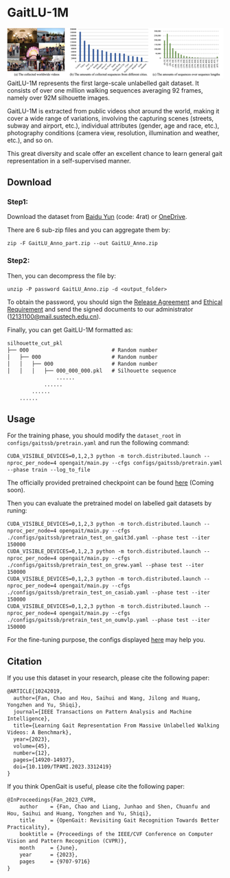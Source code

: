 # GaitLU-1M
![img](./Statistic.png)
GaitLU-1M represents the first large-scale unlabelled gait dataset. It consists of over one million walking sequences averaging 92 frames, namely over 92M silhouette images.

GaitLU-1M is extracted from public videos shot around the world, making it cover a wide range of variations, involving the capturing scenes (streets, subway and airport, etc.), individual attributes (gender, age and race, etc.), photography conditions (camera view, resolution, illumination and weather, etc.), and so on. 

This great diversity and scale offer an excellent chance to learn general gait representation in a self-supervised manner.

## Download
### Step1: 
Download the dataset from [Baidu Yun](https://pan.baidu.com/s/1aexoZY-deZFXSuyfOOjwJg) (code: 4rat) or [OneDrive](https://connecthkuhk-my.sharepoint.com/:f:/g/personal/noahshen_connect_hku_hk/EvFZrNKeV7VCgJKCaLay7T8Bv7TW5PHIcXWzv0XyFPliIA?e=9ZHkx9).

There are 6 sub-zip files and you can aggregate them by:
```shell
zip -F GaitLU_Anno_part.zip --out GaitLU_Anno.zip
``` 

### Step2: 
Then, you can decompress the file by:
```shell
unzip -P password GaitLU_Anno.zip -d <output_folder>
```
To obtain the password, you should sign the [Release Agreement](./Release_Agreement.pdf) and [Ethical Requirement](./Ethical_Requirements.pdf) and send the signed documents to our administrator (12131100@mail.sustech.edu.cn). 

Finally, you can get GaitLU-1M formatted as: 
```
silhouette_cut_pkl
├── 000                           # Random number
│   ├── 000                       # Random number
│   │   ├── 000                   # Random number
│   │   │   ├── 000_000_000.pkl   # Silhouette sequence
                ......
            ......
        ......
    ......
```


## Usage
For the training phase, you should modify the `dataset_root` in `configs/gaitssb/pretrain.yaml` and run the following command:
```shell
CUDA_VISIBLE_DEVICES=0,1,2,3 python -m torch.distributed.launch --nproc_per_node=4 opengait/main.py --cfgs configs/gaitssb/pretrain.yaml --phase train --log_to_file
```
The officially provided pretrained checkpoint can be found [here]() (Coming soon). 

Then you can evaluate the pretrained model on labelled gait datasets by runing: 
```shell
CUDA_VISIBLE_DEVICES=0,1,2,3 python -m torch.distributed.launch --nproc_per_node=4 opengait/main.py --cfgs ./configs/gaitssb/pretrain_test_on_gait3d.yaml --phase test --iter 150000
CUDA_VISIBLE_DEVICES=0,1,2,3 python -m torch.distributed.launch --nproc_per_node=4 opengait/main.py --cfgs ./configs/gaitssb/pretrain_test_on_grew.yaml --phase test --iter 150000
CUDA_VISIBLE_DEVICES=0,1,2,3 python -m torch.distributed.launch --nproc_per_node=4 opengait/main.py --cfgs ./configs/gaitssb/pretrain_test_on_casiab.yaml --phase test --iter 150000
CUDA_VISIBLE_DEVICES=0,1,2,3 python -m torch.distributed.launch --nproc_per_node=4 opengait/main.py --cfgs ./configs/gaitssb/pretrain_test_on_oumvlp.yaml --phase test --iter 150000
```

For the fine-tuning purpose, the configs displayed [here](../../configs/gaitssb/) may help you. 

## Citation
If you use this dataset in your research, please cite the following paper:
```
@ARTICLE{10242019,
  author={Fan, Chao and Hou, Saihui and Wang, Jilong and Huang, Yongzhen and Yu, Shiqi},
  journal={IEEE Transactions on Pattern Analysis and Machine Intelligence}, 
  title={Learning Gait Representation From Massive Unlabelled Walking Videos: A Benchmark}, 
  year={2023},
  volume={45},
  number={12},
  pages={14920-14937},
  doi={10.1109/TPAMI.2023.3312419}
}
```
If you think OpenGait is useful, please cite the following paper:
```
@InProceedings{Fan_2023_CVPR,
    author    = {Fan, Chao and Liang, Junhao and Shen, Chuanfu and Hou, Saihui and Huang, Yongzhen and Yu, Shiqi},
    title     = {OpenGait: Revisiting Gait Recognition Towards Better Practicality},
    booktitle = {Proceedings of the IEEE/CVF Conference on Computer Vision and Pattern Recognition (CVPR)},
    month     = {June},
    year      = {2023},
    pages     = {9707-9716}
}
```